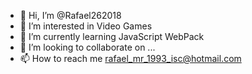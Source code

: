 - 👋 Hi, I’m @Rafael262018
- 👀 I’m interested in Video Games
- 🌱 I’m currently learning JavaScript WebPack
- 💞️ I’m looking to collaborate on ...
- 📫 How to reach me rafael_mr_1993_isc@hotmail.com

<!---
Rafael262018/Rafael262018 is a ✨ special ✨ repository because its `README.md` (this file) appears on your GitHub profile.
You can click the Preview link to take a look at your changes.
--->
